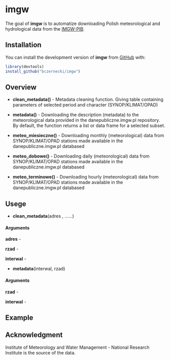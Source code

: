 
<!-- README.md is generated from README.Rmd. Please edit that file -->
imgw
====

The goal of **imgw** is to automatize downloading Polish meteorological and hydrological data from the [IMGW-PIB](https://dane.imgw.pl/).

Installation
------------

<!-- You can install the released version of imgw from [CRAN](https://CRAN.R-project.org) with: -->
<!-- ``` r -->
<!-- install.packages("imgw") -->
<!-- ``` -->
You can install the development version of **imgw** from [GitHub](https://github.com/bczernecki/imgw) with:

``` r
library(devtools)
install_github("bczernecki/imgw")
```

Overview
--------

-   **clean\_metadata()** - Metadata cleaning function. Giving table containing parameters of selected period and character (SYNOP/KLIMAT/OPAD)

-   **metadata()** - Downloading the description (metadata) to the meteorological data provided in the danepubliczne.imgw.pl repository. By default, the function returns a list or data frame for a selected subset.

-   **meteo\_miesieczne()** - Downloading monthly (meteorological) data from SYNOP/KLIMAT/OPAD stations made available in the danepubliczne.imgw.pl databased

-   **meteo\_dobowe()** - Downloading daily (meteorological) data from SYNOP/KLIMAT/OPAD stations made available in the danepubliczne.imgw.pl databased

-   **meteo\_terminowe()** - Downloading hourly (meteorological) data from SYNOP/KLIMAT/OPAD stations made available in the danepubliczne.imgw.pl databased

Usege
-----

-   **clean\_metadata**(adres , ......)

#### Arguments

**adres** -

**rzad** -

**interwal** -

-   **metadata**(interwal, rzad)

#### Arguments

**rzad** -

**interwal** -

Example
-------

Acknowledgment
--------------

Institute of Meteorology and Water Management - National Research Institute is the source of the data.
